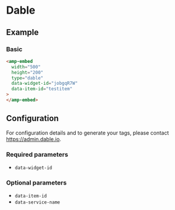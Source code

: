 # Dable

## Example

### Basic

```html
<amp-embed
  width="500"
  height="200"
  type="dable"
  data-widget-id="jobgqR7W"
  data-item-id="testitem"
>
</amp-embed>
```

## Configuration

For configuration details and to generate your tags, please contact https://admin.dable.io.

### Required parameters

-   `data-widget-id`

### Optional parameters

-   `data-item-id`
-   `data-service-name`
